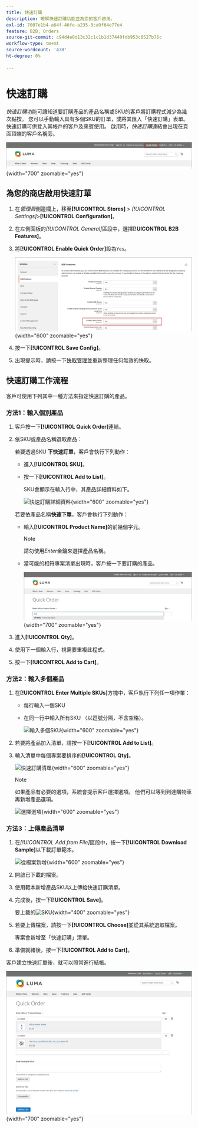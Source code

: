 ```yaml
---
title: 快速訂購
description: 瞭解快速訂購功能並為您的客戶啟用。
exl-id: 7007e1b4-a64f-46fe-a235-3ca9f64e77e4
feature: B2B, Orders
source-git-commit: c94d4e8d13c32c1c1b1d37440fdb953c8527b76c
workflow-type: tm+mt
source-wordcount: '438'
ht-degree: 0%

---
```


# 快速訂購

_快速訂購_&#x200B;功能可讓知道要訂購產品的產品名稱或SKU的客戶將訂購程式減少為幾次點按。 您可以手動輸入具有多個SKU的訂單，或將其匯入「快速訂購」表單。 快速訂購可供登入其帳戶的客戶及來賓使用。 啟用時，_快速訂購_&#x200B;連結會出現在頁面頂端的客戶名稱旁。

![快速訂購連結](./assets/quick-order-link.png){width="700" zoomable="yes"}

## 為您的商店啟用快速訂單

1. 在&#x200B;_管理員_&#x200B;側邊欄上，移至&#x200B;**[!UICONTROL Stores]** > _[!UICONTROL Settings]_>**[!UICONTROL Configuration]**。

1. 在左側面板的&#x200B;_[!UICONTROL General]_&#x200B;區段中，選擇&#x200B;**[!UICONTROL B2B Features]**。

1. 將&#x200B;**[!UICONTROL Enable Quick Order]**&#x200B;設為`Yes`。

   ![啟用快速訂購](./assets/quick-orders-config.png){width="600" zoomable="yes"}

1. 按一下&#x200B;**[!UICONTROL Save Config]**。

1. 出現提示時，請按一下[快取管理](../systems/cache-management.md)並重新整理任何無效的快取。

## 快速訂購工作流程

客戶可使用下列其中一種方法來指定快速訂購的產品。

### 方法1：輸入個別產品

1. 客戶按一下&#x200B;**[!UICONTROL Quick Order]**&#x200B;連結。

1. 依SKU或產品名稱選取產品：

   若要透過SKU **下快速訂單**，客戶會執行下列動作：

   - 進入&#x200B;**[!UICONTROL SKU]**。

   - 按一下&#x200B;**[!UICONTROL Add to List]**。

     SKU會顯示在輸入行中，其產品詳細資料如下。

     ![快速訂購詳細資料](./assets/quick-order-product-detail.png){width="600" zoomable="yes"}

   若要依產品名稱&#x200B;**快速下單**，客戶會執行下列動作：

   - 輸入&#x200B;**[!UICONTROL Product Name]**&#x200B;的前幾個字元。

     >[!NOTE]
     >
     >請勿使用&#x200B;_Enter_&#x200B;金鑰來選擇產品名稱。

   - 當可能的相符專案清單出現時，客戶按一下要訂購的產品。

     ![按一下以選擇產品名稱](./assets/quick-order-product-name.png){width="700" zoomable="yes"}

1. 進入&#x200B;**[!UICONTROL Qty]**。

1. 使用下一個輸入行，視需要重複此程式。

1. 按一下&#x200B;**[!UICONTROL Add to Cart]**。

### 方法2：輸入多個產品

1. 在&#x200B;**[!UICONTROL Enter Multiple SKUs]**&#x200B;方塊中，客戶執行下列任一項作業：

   - 每行輸入一個SKU

   - 在同一行中輸入所有SKU （以逗號分隔，不含空格）。

     ![輸入多個SKU](./assets/quick-order-skus.png){width="600" zoomable="yes"}

1. 若要將產品加入清單，請按一下&#x200B;**[!UICONTROL Add to List]**。

1. 輸入清單中每個專案要排序的&#x200B;**[!UICONTROL Qty]**。

   ![快速訂購清單](./assets/quick-order-skus-detail.png){width="600" zoomable="yes"}

   >[!NOTE]
   >
   >如果產品有必要的選項，系統會提示客戶選擇選項。 他們可以等到到達購物車再新增產品選項。

   ![選擇選項](./assets/quick-order-skus-product-options.png){width="600" zoomable="yes"}

### 方法3：上傳產品清單

1. 在&#x200B;_[!UICONTROL Add from File]_&#x200B;區段中，按一下&#x200B;**[!UICONTROL Download Sample]**&#x200B;以下載訂單範本。

   ![從檔案新增](./assets/quick-order-skus-add-from-file.png){width="600" zoomable="yes"}

1. 開啟已下載的檔案。

1. 使用範本新增產品SKU以上傳給快速訂購清單。

1. 完成後，按一下&#x200B;**[!UICONTROL Save]**。

   要上載的![SKU](./assets/quick-order-skus-add-from-file-sample.png){width="400" zoomable="yes"}

1. 若要上傳檔案，請按一下&#x200B;**[!UICONTROL Choose]**&#x200B;並從其系統選取檔案。

   專案會新增至「快速訂購」清單。

1. 準備就緒後，按一下&#x200B;**[!UICONTROL Add to Cart]**。

客戶建立快速訂單後，就可以照常進行結帳。

![快速訂購](./assets/quick-order-add-to-cart.png){width="700" zoomable="yes"}
